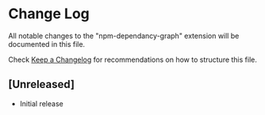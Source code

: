 # Change Log

All notable changes to the "npm-dependancy-graph" extension will be documented in this file.

Check [Keep a Changelog](http://keepachangelog.com/) for recommendations on how to structure this file.

## [Unreleased]

- Initial release